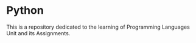 # Python
This is a repository dedicated to the learning of Programming Languages Unit and its Assignments.
